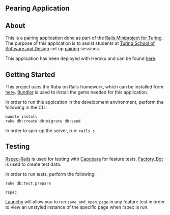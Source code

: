 ## Pearing Application

## About

This is a pairing application done as part of the [Rails Miniproject for Turing](http://backend.turing.io/module2/projects/mini-project). The purpose of this application is to assist students at [Turing School of Software and Design](https://www.turing.io/) set up [pairing](https://www.versionone.com/agile-101/agile-software-programming-best-practices/pair-programming/) sessions.

This application has been deployed with Heroku and can be found [here](https://pearing-pairing.herokuapp.com).

## Getting Started

This project uses the Ruby on Rails framework, which can be installed from [here](http://installrails.com/). 
[Bundler](http://bundler.io/) is used to install the gems needed for this application.

In order to run this appication in the development environment, perform the following in the CLI:

```
bundle install
rake db:create db:migrate db:seed
```

In order to spin-up the server, run: `rails s`

## Testing
[Rspec-Rails](https://github.com/rspec/rspec-rails) is used for testing with [Capybara](https://github.com/teamcapybara/capybara) for feature tests. 
[Factory_Bot](https://github.com/thoughtbot/factory_bot) is used to create test data.

In order to run tests, perform the following:

`rake db:test:prepare`

`rspec`

[Launchy](https://github.com/copiousfreetime/launchy) will allow you to run `save_and_open_page` in any feature test in order to view an unstyled instance of the specific page when rspec is run.
